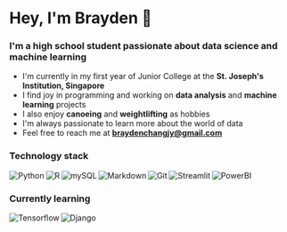 # Hey, I'm Brayden 👋

### I'm a high school student passionate about data science and machine learning

* I'm currently in my first year of Junior College at the **St. Joseph's Institution, Singapore**
* I find joy in programming and working on **data analysis** and **machine learning** projects
* I also enjoy **canoeing** and **weightlifting** as hobbies
* I'm always passionate to learn more about the world of data
* Feel free to reach me at **braydenchangjy@gmail.com**

### Technology stack
<img align="left" alt="Python" src="https://img.shields.io/badge/Python-FFD43B?style=for-the-badge&logo=python&logoColor=blue" />
<img align="left" alt="R" src="https://img.shields.io/badge/R-276DC3?style=for-the-badge&logo=r&logoColor=white" />
<img align="left" alt="mySQL" src="https://img.shields.io/badge/MySQL-005C84?style=for-the-badge&logo=mysql&logoColor=white" />
<img align="left" alt="Markdown" src="https://img.shields.io/badge/Markdown-000000?style=for-the-badge&logo=markdown&logoColor=white" />
<img align="left" alt="Git" src="https://img.shields.io/badge/GIT-E44C30?style=for-the-badge&logo=git&logoColor=white" />
<img align="left" alt="Streamlit" src="https://img.shields.io/badge/Streamlit-FF4B4B?style=for-the-badge&logo=Streamlit&logoColor=white" />
<img align="left" alt="PowerBI" src="https://img.shields.io/badge/PowerBI-F2C811?style=for-the-badge&logo=Power%20BI&logoColor=white" />

<br />

### Currently learning
<img align="left" alt="Tensorflow" src="https://img.shields.io/badge/TensorFlow-FF6F00?style=for-the-badge&logo=tensorflow&logoColor=white" />
<img align="left" alt="Django" src="https://img.shields.io/badge/Django-092E20?style=for-the-badge&logo=django&logoColor=green" />
